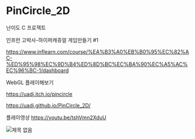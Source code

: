 # PinCircle_2D
난이도 C 프로젝트

인프런 고박사-하이퍼캐쥬얼 게임만들기 #1

https://www.inflearn.com/course/%EA%B3%A0%EB%B0%95%EC%82%AC-%ED%95%98%EC%9D%B4%ED%8D%BC%EC%BA%90%EC%A5%AC%EC%96%BC-1/dashboard

WebGL 플레이해보기

https://uadj.itch.io/pincircle

https://uadj.github.io/PinCircle_2D/

플레이영상
https://youtu.be/tshVmn2XduU

![제목 없음](https://user-images.githubusercontent.com/30551889/146683226-5546daac-b4b0-42d1-9ee7-a4f02a6e9e10.png)




